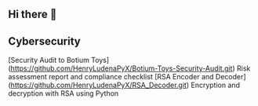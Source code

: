 ## Hi there 👋

## Cybersecurity
[Security Audit to Botium Toys] (https://github.com/HenryLudenaPyX/Botium-Toys-Security-Audit.git) Risk assessment report and compliance checklist
[RSA Encoder and Decoder] (https://github.com/HenryLudenaPyX/RSA_Decoder.git) Encryption and decryption with RSA using Python

<!--
**HenryLudenaPyX/HenryLudenaPyX** is a ✨ _special_ ✨ repository because its `README.md` (this file) appears on your GitHub profile.

Here are some ideas to get you started:

- 🔭 I’m currently working on ...
- 🌱 I’m currently learning ...
- 👯 I’m looking to collaborate on ...
- 🤔 I’m looking for help with ...
- 💬 Ask me about ...
- 📫 How to reach me: ...
- 😄 Pronouns: ...
- ⚡ Fun fact: ...
-->

